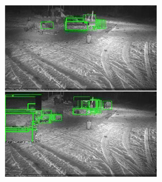 ![20210123-174707-175710](in2/20210123/20210123-174707-175710_0_.jpg)
![20210123-175716-180720](in2/20210123/20210123-175716-180720_0_.jpg)
